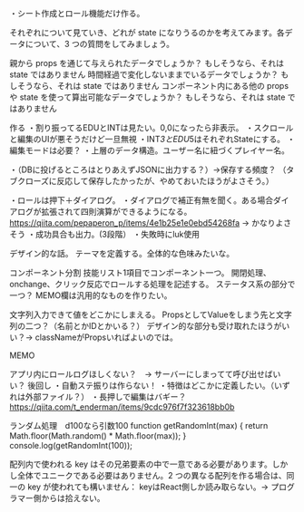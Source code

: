 
・シート作成とロール機能だけ作る。

それぞれについて見ていき、どれが state になりうるのかを考えてみます。各データについて、3 つの質問をしてみましょう。

親から props を通じて与えられたデータでしょうか？ もしそうなら、それは state ではありません
時間経過で変化しないままでいるデータでしょうか？ もしそうなら、それは state ではありません
コンポーネント内にある他の props や state を使って算出可能なデータでしょうか？ もしそうなら、それは state ではありません


作る
・割り振ってるEDUとINTは見たい。0,0になったら非表示。
・スクロールと編集のUIが悪そうだけど一旦無視
・INT*3とEDU*5はそれぞれStateにする。
・編集モードは必要？
・上層のデータ構造。ユーザー名に紐づくプレイヤー名。

・（DBに投げるところはとりあえずJSONに出力する？）->保存する頻度？
（タブクローズに反応して保存したかったが、やめておいたほうがよさそう。）

・ロールは押下＋ダイアログ。
・ダイアログで補正有無を聞く。ある場合ダイアログが拡張されて四則演算ができるようになる。
https://qiita.com/pepaperon_p/items/4e1b25e1e0ebd54268fa
-> かなりよさそう
・成功具合も出力。(3段階）
・失敗時にluk使用


デザイン的な話。
テーマを定義する。全体的な色味みたいな。

コンポーネント分割
技能リスト1項目でコンポーネント一つ。
    開閉処理、onchange、クリック反応でロールする処理を記述する。
ステータス系の部分で一つ？
MEMO欄は汎用的なものを作りたい。

文字列入力できて値をどこかにしまえる。
PropsとしてValueをしまう先と文字列の二つ？（名前とかIDとかいる？）
デザイン的な部分も受け取れたほうがいい？-> classNameがPropsいればよいのでは。

MEMO

アプリ内にロールログほしくない？　-> サーバーにしまってて呼び出せばいい？
後回し
・自動ステ振りは作らない！
・特徴はどこかに定義したい。（いずれは外部ファイル？）
・長押しで編集はバギー？
https://qiita.com/t_enderman/items/9cdc976f7f323618bb0b

ランダム処理　d100なら引数100
function getRandomInt(max) {
  return Math.floor(Math.random() * Math.floor(max));
}
console.log(getRandomInt(100));


配列内で使われる key はその兄弟要素の中で一意である必要があります。しかし全体でユニークである必要はありません。2 つの異なる配列を作る場合は、同一の key が使われても構いません：
keyはReact側しか読み取らない。-> プログラマー側からは拾えない。
